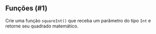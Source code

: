 ## Funções (#1)

Crie uma função `squareInt()` que receba um parâmetro do tipo `Int` e retorne seu quadrado matemático.